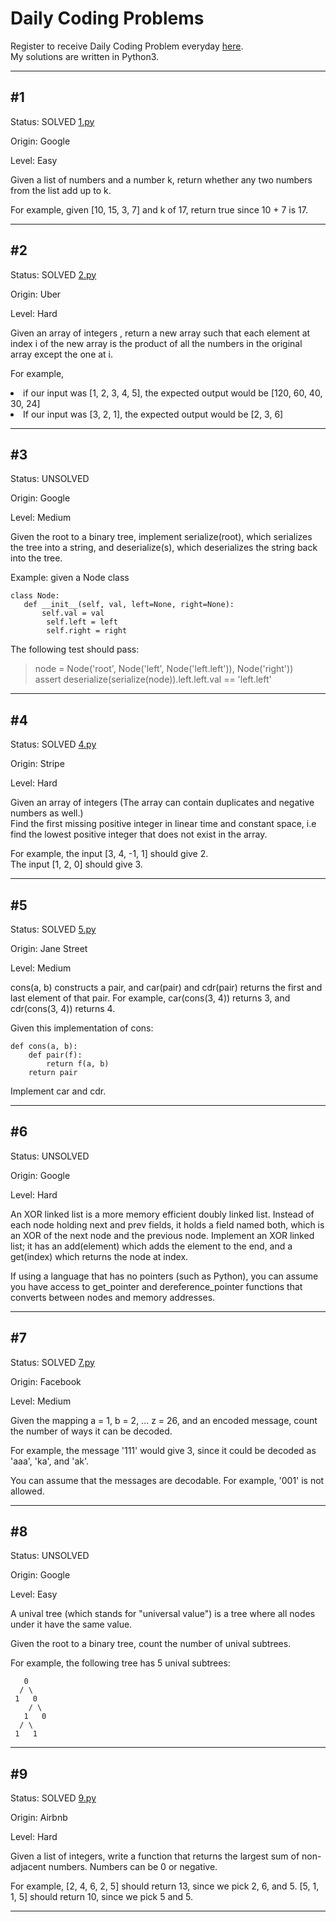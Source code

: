 # Daily Coding Problems

Register to receive Daily Coding Problem everyday [here](https://www.dailycodingproblem.com/). <br/>
My solutions are written in Python3.

---

## #1

Status: SOLVED [1.py](https://github.com/TuanANg/daily-coding-problems/blob/master/solutions/1.py)

Origin: Google

Level: Easy

Given a list of numbers and a number k, 
return whether any two numbers from the list add up to k.

For example, given [10, 15, 3, 7] and k of 17, 
return true since 10 + 7 is 17.

---

## #2

Status: SOLVED [2.py](https://github.com/TuanANg/daily-coding-problems/blob/master/solutions/2.py)

Origin: Uber

Level: Hard

Given an array of integers , return a new array such that each element at index i of the new array is the product of all the numbers in the original array except the one at i.

For example, 
<li> if our input was [1, 2, 3, 4, 5], the expected output would be [120, 60, 40, 30, 24] </li>
<li>If our input was [3, 2, 1], the expected output would be [2, 3, 6]

---

## #3

Status: UNSOLVED []()

Origin: Google

Level: Medium

Given the root to a binary tree, 
implement serialize(root), which serializes the tree into a string, 
and deserialize(s), which deserializes the string back into the tree.

Example: given a Node class <br/>
```
class Node:
   def __init__(self, val, left=None, right=None):
       self.val = val
        self.left = left
        self.right = right
```
The following test should pass: <br/>
>node = Node('root', Node('left', Node('left.left')), Node('right'))<br/>
>assert deserialize(serialize(node)).left.left.val == 'left.left'

---

## #4

Status: SOLVED [4.py](https://github.com/TuanANg/daily-coding-problems/blob/master/solutions/4.py)

Origin: Stripe

Level: Hard

Given an array of integers (The array can contain duplicates and negative numbers as well.)<br/>
Find the first missing positive integer in linear time and constant space, i.e find the lowest positive integer that does not exist in the array.

For example, the input [3, 4, -1, 1] should give 2. <br/>
The input [1, 2, 0] should give 3.

---

## #5

Status: SOLVED [5.py](https://github.com/TuanANg/daily-coding-problems/blob/master/solutions/5.py)

Origin: Jane Street

Level: Medium

cons(a, b) constructs a pair, and car(pair) and cdr(pair) returns the first and last element of that pair. For example, car(cons(3, 4)) returns 3, and cdr(cons(3, 4)) returns 4.

Given this implementation of cons:
```
def cons(a, b):
    def pair(f):
        return f(a, b)
    return pair
```
Implement car and cdr.

---

## #6

Status: UNSOLVED []()

Origin: Google

Level: Hard

An XOR linked list is a more memory efficient doubly linked list. Instead of each node holding next and prev fields, it holds a field named both, which is an XOR of the next node and the previous node. Implement an XOR linked list; it has an add(element) which adds the element to the end, and a get(index) which returns the node at index.

If using a language that has no pointers (such as Python), you can assume you have access to get_pointer and dereference_pointer functions that converts between nodes and memory addresses.

---

## #7

Status: SOLVED [7.py](https://github.com/TuanANg/daily-coding-problems/blob/master/solutions/7.py)

Origin: Facebook

Level: Medium

Given the mapping a = 1, b = 2, ... z = 26, and an encoded message, count the number of ways it can be decoded.

For example, the message '111' would give 3, since it could be decoded as 'aaa', 'ka', and 'ak'.

You can assume that the messages are decodable. For example, '001' is not allowed.

---
## #8

Status: UNSOLVED []()

Origin: Google

Level: Easy

A unival tree (which stands for "universal value") is a tree where all nodes under it have the same value.

Given the root to a binary tree, count the number of unival subtrees.

For example, the following tree has 5 unival subtrees:
```
   0
  / \
 1   0
    / \
   1   0
  / \
 1   1
 ```
 ---

 ## #9

Status: SOLVED [9.py](https://github.com/TuanANg/daily-coding-problems/blob/master/solutions/7.py) 

Origin: Airbnb

Level: Hard

Given a list of integers, 
write a function that returns the largest sum of non-adjacent numbers. Numbers can be 0 or negative.

For example, [2, 4, 6, 2, 5] should return 13, since we pick 2, 6, and 5. 
[5, 1, 1, 5] should return 10, since we pick 5 and 5.

---